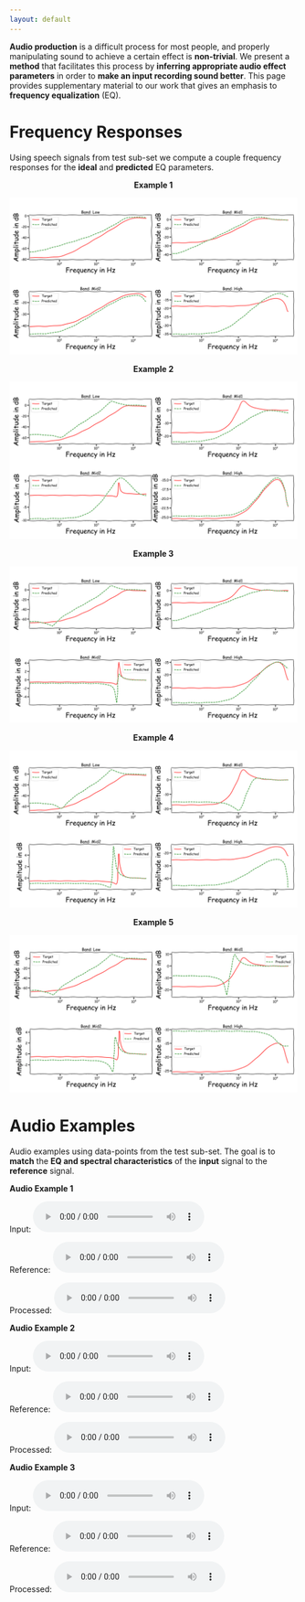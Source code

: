 ```yaml
---
layout: default
---
```

**Audio production** is a difficult process for most people, and properly manipulating sound to achieve a certain effect is **non-trivial**. We present a **method** that facilitates this process by **inferring appropriate audio effect parameters** in order to **make an input recording sound better**. This page provides supplementary material to our work that gives an emphasis to **frequency equalization** (EQ).

# Frequency Responses
Using speech signals from test sub-set we compute a couple frequency responses for the **ideal** and **predicted** EQ parameters.


<p align="center"> <b>Example 1</b></p>

![Example 1](https://raw.githubusercontent.com/Js-Mim/sp-demo/master/figures/f_r_a.png)

<p align="center"> <b>Example 2</b></p>                                        

![Example 2](https://raw.githubusercontent.com/Js-Mim/sp-demo/master/figures/f_r_b.png)

<p align="center"> <b>Example 3</b></p>                                        

![Example 3](https://raw.githubusercontent.com/Js-Mim/sp-demo/master/figures/f_r_c.png)

<p align="center"> <b>Example 4</b></p>                                        

![Example 4](https://raw.githubusercontent.com/Js-Mim/sp-demo/master/figures/f_r_d.png)

<p align="center"> <b>Example 5</b></p>                                       

![Example 5](https://raw.githubusercontent.com/Js-Mim/sp-demo/master/figures/f_r_e.png)



# Audio Examples
Audio examples using data-points from the test sub-set. The goal is to **match** the **EQ and spectral characteristics** of the **input** signal to the **reference** signal.

**Audio Example 1**

Input: 
<audio controls="1"><source src="https://raw.githubusercontent.com/Js-Mim/sp-demo/master/audio_files/ex1_input.wav"></audio>

Reference: 
<audio controls="1"><source src="https://raw.githubusercontent.com/Js-Mim/sp-demo/master/audio_files/ex1_reference.wav"></audio>

Processed: 
<audio controls="1"><source src="https://raw.githubusercontent.com/Js-Mim/sp-demo/master/audio_files/ex1_estimated.wav"></audio>

**Audio Example 2**

Input: 
<audio controls="1"><source src="https://raw.githubusercontent.com/Js-Mim/sp-demo/master/audio_files/ex2_input.wav"></audio>

Reference: 
<audio controls="1"><source src="https://raw.githubusercontent.com/Js-Mim/sp-demo/master/audio_files/ex2_reference.wav"></audio>

Processed: 
<audio controls="1"><source src="https://raw.githubusercontent.com/Js-Mim/sp-demo/master/audio_files/ex2_estimated.wav"></audio>

**Audio Example 3**

Input: 
<audio controls="1"><source src="https://raw.githubusercontent.com/Js-Mim/sp-demo/master/audio_files/ex3_input.wav"></audio>

Reference: 
<audio controls="1"><source src="https://raw.githubusercontent.com/Js-Mim/sp-demo/master/audio_files/ex3_reference.wav"></audio>

Processed: 
<audio controls="1"><source src="https://raw.githubusercontent.com/Js-Mim/sp-demo/master/audio_files/ex3_estimated.wav"></audio>
